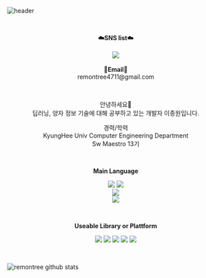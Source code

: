 ![header](https://capsule-render.vercel.app/api?type=waving&color=auto&height=300&section=header&text=Welcome&fontSize=90&animation=fadeIn&fontAlignY=38&desc=GitHub%20Profile%20Created%20By%20JongWon&descAlignY=51&descAlign=62)

<br>

<p align="center">
    <Strong>☁️SNS list☁️</Strong><br><br>
    <a href="https://www.instagram.com/jong_1_02/" target="_blank"><img src="https://img.shields.io/badge/Instagram-E4405F?style=flat-square&logo=Instagram&logoColor=white"/></a>
<br><br>
<Strong>📧Email📧</Strong><br>remontree4711@gmail.com<br>
</p>

<br>

<p align="center">
안녕하세요👐<br>
딥러닝, 양자 정보 기술에 대해 공부하고 있는 개발자 이종원입니다.<br>
</p>

<p align="center">
경력/학력<br>
KyungHee Univ Computer Engineering Department<br>
Sw Maestro 13기<br>
</p>

<br>

<p align="center">
    <Strong>Main Language</Strong><br>
</p>

<p align="center" display="inline-block">
  <img src="https://img.shields.io/badge/Python-3776AB?style=for-the-badge&logo=Python&logoColor=white">
  <img src="https://img.shields.io/badge/C++-00599C?style=for-the-badge&logo=C++&logoColor=white"><br>
  <img src="https://img.shields.io/badge/HTML5-E34F26?style=for-the-badge&logo=HTML5&logoColor=white"><br>
  <img src="https://img.shields.io/badge/MySQL-4479A1?style=for-the-badge&logo=MySQL&logoColor=white"><br>
</p><br>
<p align="center">
    <Strong>Useable Library or Plattform</Strong><br>
</p>

<p align="center" display="inline-block">
  
  <img src="https://img.shields.io/badge/Qiskit-6929C4?style=for-the-badge&logo=Qiskit&logoColor=white">
  <img src="https://img.shields.io/badge/TensorFlow-FF6F00?style=for-the-badge&logo=TensorFlow&logoColor=white">
  <img src="https://img.shields.io/badge/NumPy-013243?style=for-the-badge&logo=NumPy&logoColor=white">
  <img src="https://img.shields.io/badge/pandas-150458?style=for-the-badge&logo=pandas&logoColor=white">
  <img src="https://img.shields.io/badge/Qt-41CD52?style=for-the-badge&logo=Qt&logoColor=white">  
</p><br>

![remontree github stats](https://github-readme-stats.vercel.app/api?username=remontree&show_icons=true)
